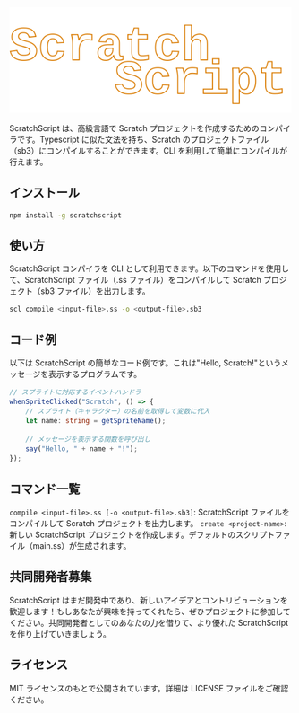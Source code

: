 <p align="center">
  <img src="Images/Logo.svg" />
</p>

ScratchScript は、高級言語で Scratch プロジェクトを作成するためのコンパイラです。Typescript に似た文法を持ち、Scratch のプロジェクトファイル（sb3）にコンパイルすることができます。CLI を利用して簡単にコンパイルが行えます。

## インストール

```bash
npm install -g scratchscript
```

## 使い方

ScratchScript コンパイラを CLI として利用できます。以下のコマンドを使用して、ScratchScript ファイル（.ss ファイル）をコンパイルして Scratch プロジェクト（sb3 ファイル）を出力します。

```bash
scl compile <input-file>.ss -o <output-file>.sb3
```

## コード例

以下は ScratchScript の簡単なコード例です。これは"Hello, Scratch!"というメッセージを表示するプログラムです。

```typescript
// スプライトに対応するイベントハンドラ
whenSpriteClicked("Scratch", () => {
    // スプライト（キャラクター）の名前を取得して変数に代入
    let name: string = getSpriteName();

    // メッセージを表示する関数を呼び出し
    say("Hello, " + name + "!");
});
```

## コマンド一覧

`compile <input-file>.ss [-o <output-file>.sb3]`: ScratchScript ファイルをコンパイルして Scratch プロジェクトを出力します。
`create <project-name>`: 新しい ScratchScript プロジェクトを作成します。デフォルトのスクリプトファイル（main.ss）が生成されます。

## 共同開発者募集

ScratchScript はまだ開発中であり、新しいアイデアとコントリビューションを歓迎します！もしあなたが興味を持ってくれたら、ぜひプロジェクトに参加してください。共同開発者としてのあなたの力を借りて、より優れた ScratchScript を作り上げていきましょう。

## ライセンス

MIT ライセンスのもとで公開されています。詳細は LICENSE ファイルをご確認ください。
